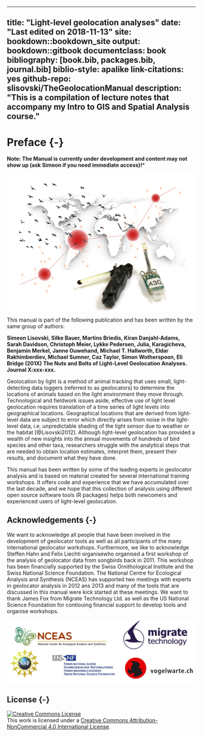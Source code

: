 
--- 
title: "Light-level geolocation analyses"
date: "Last edited on 2018-11-13"
site: bookdown::bookdown_site
output: bookdown::gitbook
documentclass: book
bibliography: [book.bib, packages.bib, journal.bib]
biblio-style: apalike
link-citations: yes
github-repo: slisovski/TheGeolocationManual
description: "This is a compilation of lecture notes that accompany my Intro to GIS and Spatial Analysis course."
---

# Preface {-}

**Note: The Manual is currently under development and content may not show up (ask Simeon if you need immediate access)!***

<img src="images/front.png" style="display: block; margin: auto;" />

This manual is part of the following publication and has been written by the same group of authors:

**Simeon Lisovski, Silke Bauer, Martins Briedis, Kiran Danjahl-Adams, Sarah Davidson, Christoph Meier, Lykke Pedersen, Julia, Karagicheva, Benjamin Merkel, Janne Ouwehand, Michael T. Hallworth, Eldar Rakhimberdiev, Michael Sumner, Caz Taylor, Simon Wotherspoon, Eli Bridge (201X) The Nuts and Bolts of Light-Level Geolocation Analyses. Journal X:xxx-xxx.**


Geolocation by light is a method of animal tracking that uses small, light-detecting data loggers (referred to as geolocators) to determine the locations of animals based on the light environment they move through. Technological and fieldwork issues aside, effective use of light level geolocation requires translation of a time series of light levels into geographical locations. Geographical locations that are derived from light-level data are subject to error which directly arises from noise in the light-level data, i.e. unpredictable shading of the light sensor due to weather or the habitat [@Lisovski2012]. Although light-level geolocation has provided a wealth of new insights into the annual movements of hundreds of bird species and other taxa, researchers struggle with the analytical steps that are needed to obtain location estimates, interpret them, present their results, and document what they have done.

This manual has been written by some of the leading experts in geolocator analysis and is based on material created for several international training workshops. It offers code and experience that we have accumulated over the last decade, and we hope that this collection of analysis using different open source software tools (R packages) helps both newcomers and experienced users of light-level geolocation.



## Acknowledgements {-}

We want to acknowledge all people that have been involved in the development of geolocator tools as well as all participants of the many international geolocator workshops. Furthermore, we like to acknowledge Steffen Hahn and Felix Liechti organisewho organised a first workshop of the analysis of geolocator data from songbirds back in 2011. This workshop has been financially supported by the Swiss Ornithological Institute and the Swiss National Science Foundation. The National Centre for Ecological Analysis and Synthesis (NCEAS) has supported two meetings with experts in geolocator analysis in 2012 ans 2013 and many of the tools that are discussed in this manual were kick started at these meetings. We want to thank James Fox from Migrate Technology Ltd. as well as the US National Science Foundation for contiouing financial support to develop tools and organise workshops.

<img src="images/Ackn.jpg" style="display: block; margin: auto;" />



## License {-}

<a rel="license" href="http://creativecommons.org/licenses/by-nc/4.0/"><img alt="Creative Commons License" style="border-width:0" src="https://i.creativecommons.org/l/by-nc/4.0/88x31.png" /></a><br />This work is licensed under a <a rel="license" href="http://creativecommons.org/licenses/by-nc/4.0/">Creative Commons Attribution-NonCommercial 4.0 International License</a>.
